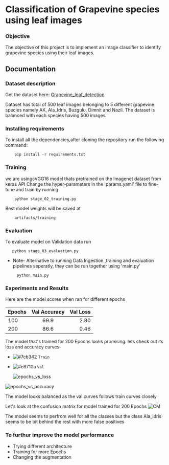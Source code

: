 # Classification of Grapevine species using leaf images
### Objective

The objective of this project is to implement an image classifier to identify grapevine species using their leaf images.

## Documentation
### Dataset description
Get the dataset here: [Grapevine_leaf_detection](https://www.kaggle.com/datasets/muratkokludataset/grapevine-leaves-image-dataset)

Dataset has total of 500 leaf images belonging to 5 different grapevine species namely AK, Ala_Idris, Buzgulu, Dimnit and Nazil. The dataset is balanced with each species having 500 images.

### Installing requirements
To install all the dependencies,after cloning the repository run the following command:
```
    pip install -r requirements.txt
```

### Training
we are usingcVGG16 model thats pretrained on the Imagenet dataset from keras API
Change the hyper-parameters in the 'params.yaml' file to fine-tune and train by running 
```
    python stage_02_training.py
```
Best model weights will be saved at 
```
    artifacts/training
```
### Evaluation
To evaluate model on Validation data run
```
   python stage_03_evaluation.py
```
* Note- Alternative to running Data Ingestion ,training and evaluation pipelines seperatly, they can be run together using 'main.py'

```
     python main.py
``` 

### Experiments and Results

Here are the model scores when ran for different epochs

|      Epochs   |  Val Accuracy   |   Val Loss  |
| :------------ |:---------------:| -----------:|
|       100     |      69.9       |    2.80     |
|       200     |      86.6       |    0.46     |

The model that's trained for 200 Epochs looks promising. lets check out its loss and accuracy curves- 
- ![#7cb342](https://placehold.co/15x15/c5f015/c5f015.png) `Train`
- ![#e8710a](https://placehold.co/15x15/1589F0/1589F0.png) `Val`

  ![epochs_vs_loss](https://github.com/rsmeghana8/Grapevine_Leaf_Classification/assets/57563443/4702745d-5b27-4e64-a4d5-21bcbc34da71)

![epochs_vs_accuracy](https://github.com/rsmeghana8/Grapevine_Leaf_Classification/assets/57563443/d02f9d7c-79da-47ef-a72d-7014c1e5e9dd)



The model looks balanced as the val curves follows train curves closely


Let's look at the confusion matrix for model trained for 200 Epochs
![CM](https://github.com/rsmeghana8/Grapevine_Leaf_Classification/assets/57563443/258839af-d335-491f-bb30-dd71ccca6d02)


The model seems to perfrom well for all the classes but the class Ala_idris seems to be bit behind the rest with more false positives

### To furthur improve the model performance
* Trying different architecture
* Training for more Epochs
* Changing the augmentation
